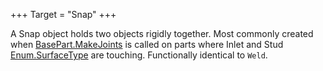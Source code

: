 +++
Target = "Snap"
+++

A Snap object holds two objects rigidly together. Most commonly created when [BasePart.MakeJoints](https://developer.roblox.com/api-reference/function/BasePart/MakeJoints) is called on parts where Inlet and Stud [Enum.SurfaceType](https://developer.roblox.com/search#stq=SurfaceType) are touching. Functionally identical to `Weld`.